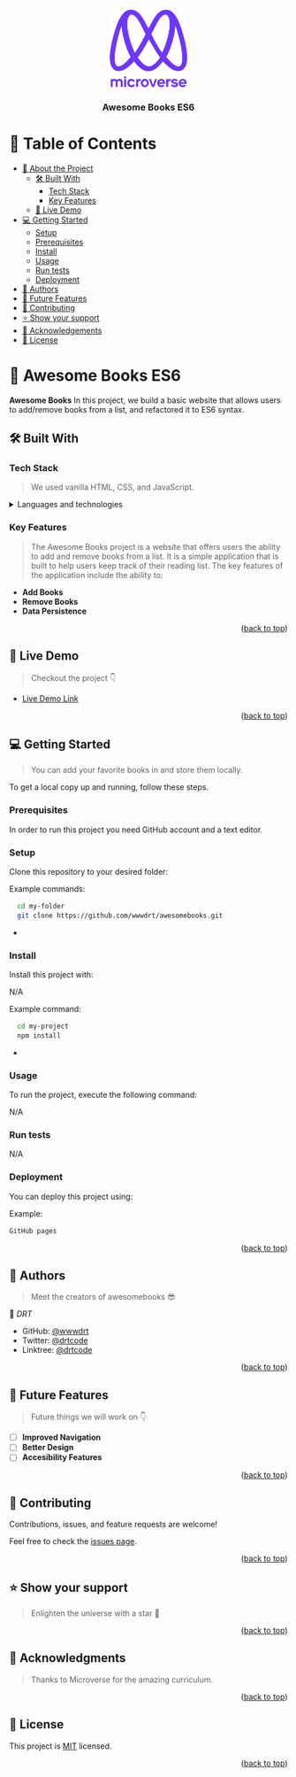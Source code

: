 <a name="readme-top"></a>

<div align="center">
  <!-- You are encouraged to replace this logo with your own! Otherwise you can also remove it. -->
  <img src="murple_logo.png" alt="logo" width="140"  height="auto" />
  <br/>

<h3><b>Awesome Books ES6</b></h3>

</div>

<!-- TABLE OF CONTENTS -->

# 📗 Table of Contents

- [📖 About the Project](#about-project)
  - [🛠 Built With](#built-with)
    - [Tech Stack](#tech-stack)
    - [Key Features](#key-features)
  - [🚀 Live Demo](#live-demo)
- [💻 Getting Started](#getting-started)
  - [Setup](#setup)
  - [Prerequisites](#prerequisites)
  - [Install](#install)
  - [Usage](#usage)
  - [Run tests](#run-tests)
  - [Deployment](#deployment)
- [👥 Authors](#authors)
- [🔭 Future Features](#future-features)
- [🤝 Contributing](#contributing)
- [⭐️ Show your support](#support)
- [🙏 Acknowledgements](#acknowledgements)
- [📝 License](#license)

<!-- PROJECT DESCRIPTION -->

# 📖 Awesome Books ES6<a name="about-project"></a>

**Awesome Books** In this project, we build a basic website that allows users to add/remove books from a list, and 
refactored it to ES6 syntax.

## 🛠 Built With <a name="built-with"></a>

### Tech Stack <a name="tech-stack"></a>

> We used vanilla HTML, CSS, and JavaScript.

<details>
  <summary>Languages and technologies</summary>
  <ul>
    <li><a href="#">HTML</a></li>
  </ul>
    <ul>
    <li><a href="#">CSS3</a></li>
  </ul>
    <ul>
    <li><a href="#">VScode</a></li>
  </ul>
    <ul>
    <li><a href="#">Git and GitHub</a></li>
  </ul>
</details>

<!-- Features -->

### Key Features <a name="key-features"></a>

> The Awesome Books project is a website that offers users the ability to add and remove books from a list. It is a simple application that is built to help users keep track of their reading list. The key features of the application include the ability to:

- **Add Books**
- **Remove Books**
- **Data Persistence**

<p align="right">(<a href="#readme-top">back to top</a>)</p>

## 🚀 Live Demo <a name="live-demo"></a>

> Checkout the project 👇

- [Live Demo Link](https://wwwdrt.github.io/awesomebooks/)

<p align="right">(<a href="#readme-top">back to top</a>)</p>

<!-- GETTING STARTED -->

## 💻 Getting Started <a name="getting-started"></a>

> You can add your favorite books in and store them locally.

To get a local copy up and running, follow these steps.

### Prerequisites

In order to run this project you need GitHub account and a text editor.

<!--
Example command:

```js 
choco install npm -y
```
 -->

### Setup

Clone this repository to your desired folder:

Example commands:

```sh
  cd my-folder
  git clone https://github.com/wwwdrt/awesomebooks.git 
```

-

### Install

Install this project with:

N/A

Example command:

```sh
  cd my-project
  npm install
```

-

### Usage

To run the project, execute the following command:

N/A

### Run tests

N/A

### Deployment

You can deploy this project using:

Example:

```sh
GitHub pages
```

<p align="right">(<a href="#readme-top">back to top</a>)</p>

<!-- AUTHORS -->

## 👥 Authors <a name="authors"></a>

> Meet the creators of awesomebooks 😎

👤 *DRT*

- GitHub: [@wwwdrt](https://github.com/wwwdrt)
- Twitter: [@drtcode](https://twitter.com/drtcode)
- Linktree: [@drtcode](https://linktr.ee/drtcode)

<p align="right">(<a href="#readme-top">back to top</a>)</p>

<!-- FUTURE FEATURES -->

## 🔭 Future Features <a name="future-features"></a>

> Future things we will work on 👇

- [ ] **Improved Navigation**
- [ ] **Better Design**
- [ ] **Accesibility Features**

<p align="right">(<a href="#readme-top">back to top</a>)</p>

<!-- CONTRIBUTING -->

## 🤝 Contributing <a name="contributing"></a>

Contributions, issues, and feature requests are welcome!

Feel free to check the [issues page](../../issues/).

<p align="right">(<a href="#readme-top">back to top</a>)</p>

<!-- SUPPORT -->

## ⭐️ Show your support <a name="support"></a>

> Enlighten the universe with a star 🤩

<p align="right">(<a href="#readme-top">back to top</a>)</p>

<!-- ACKNOWLEDGEMENTS -->

## 🙏 Acknowledgments <a name="acknowledgements"></a>

> Thanks to Microverse for the amazing curriculum.

<p align="right">(<a href="#readme-top">back to top</a>)</p>

<!-- LICENSE -->

## 📝 License <a name="license"></a>

This project is [MIT](./LICENSE) licensed.

<p align="right">(<a href="#readme-top">back to top</a>)</p>
